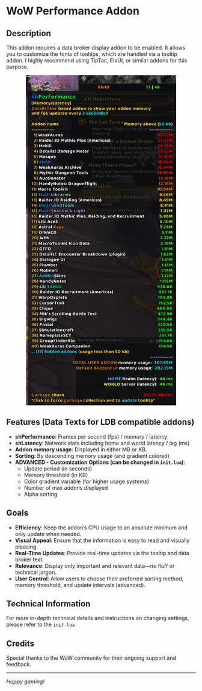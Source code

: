 # WoW Performance Addon

## Description

This addon requires a data broker display addon to be enabled. It allows you to customize the fonts of tooltips, which are handled via a tooltip addon. I highly recommend using TipTac, ElvUI, or similar addons for this purpose.

<div align="center">
  <img width="400" src="https://github.com/masomh-personal/shPerformance/blob/main/media/shPerformance.png?raw=true">
</div>

## Features (Data Texts for LDB compatible addons)

- **shPerformance**: Frames per second (fps) / memory / latency
- **shLatency**: Network stats including home and world latency / lag (ms)
- **Addon memory usage**: Displayed in either MB or KB.
- **Sorting**: By descending memory usage (and gradient colored)
- **ADVANCED - Customization Options (can be changed in `init.lua`)**:
  - Update period (in seconds)
  - Memory threshold (in KB)
  - Color gradient variable (for higher usage systems)
  - Number of max addons displayed
  - Alpha sorting

## Goals

- **Efficiency**: Keep the addon’s CPU usage to an absolute minimum and only update when needed.
- **Visual Appeal**: Ensure that the information is easy to read and visually pleasing.
- **Real-Time Updates**: Provide real-time updates via the tooltip and data broker text.
- **Relevance**: Display only important and relevant data—no fluff or technical jargon.
- **User Control**: Allow users to choose their preferred sorting method, memory threshold, and update intervals (advanced).

## Technical Information

For more in-depth technical details and instructions on changing settings, please refer to the `init.lua`

## Credits

Special thanks to the WoW community for their ongoing support and feedback.

---

_Happy gaming!_
